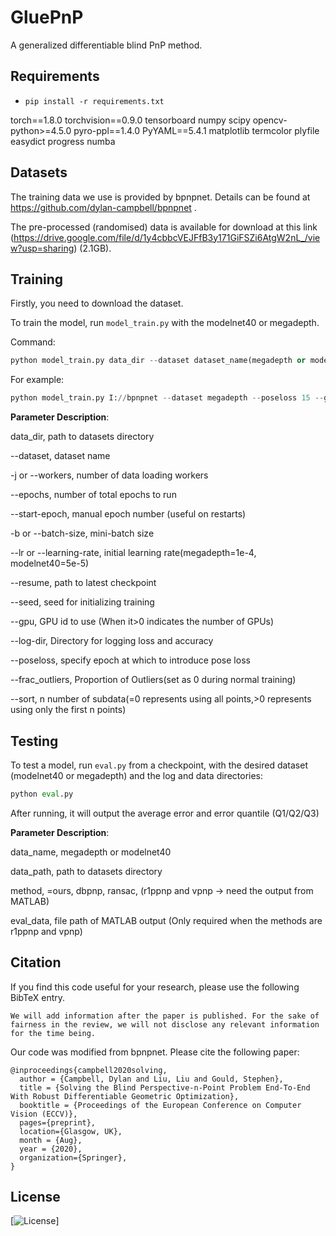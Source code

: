 # GluePnP
A generalized differentiable blind PnP method.

## Requirements

- `pip install -r requirements.txt`

torch==1.8.0
torchvision==0.9.0
tensorboard
numpy
scipy
opencv-python>=4.5.0
pyro-ppl==1.4.0
PyYAML==5.4.1
matplotlib
termcolor
plyfile
easydict 
progress 
numba

## Datasets

The training data we use is provided by bpnpnet. Details can be found at https://github.com/dylan-campbell/bpnpnet .

The pre-processed (randomised) data is available for download at this link (https://drive.google.com/file/d/1y4cbbcVEJFfB3y171GiFSZi6AtgW2nL_/view?usp=sharing) (2.1GB).

## Training

Firstly, you need to download the dataset.

To train the model, run `model_train.py` with the modelnet40 or megadepth.

Command:

```python
python model_train.py data_dir --dataset dataset_name(megadepth or modelnet40) --poseloss 12(Start using Lp) --gpu 0(Number of GPUs) --log-dir log_path --lr learning_rate
```

For example:

```python
python model_train.py I://bpnpnet --dataset megadepth --poseloss 15 --gpu 0 --log-dir ./output  --lr 1e-4
```

**Parameter Description**:

data_dir, path to datasets directory

--dataset, dataset name

-j or --workers, number of data loading workers

--epochs, number of total epochs to run

--start-epoch, manual epoch number (useful on restarts)

-b or --batch-size, mini-batch size

--lr or --learning-rate, initial learning rate(megadepth=1e-4, modelnet40=5e-5)

--resume, path to latest checkpoint

--seed, seed for initializing training

--gpu, GPU id to use (When it>0 indicates the number of GPUs)

--log-dir, Directory for logging loss and accuracy

--poseloss, specify epoch at which to introduce pose loss

--frac_outliers, Proportion of Outliers(set as 0 during normal training)

--sort, n number of subdata(=0 represents using all points,>0 represents using only the first n points)

## Testing

To test a model, run `eval.py` from a checkpoint, with the desired dataset (modelnet40 or megadepth) and the log and data directories:

```python
python eval.py
```

After running, it will output the average error and error quantile (Q1/Q2/Q3)

**Parameter Description**:

data_name, megadepth or modelnet40 

data_path, path to datasets directory

method, =ours, dbpnp, ransac, (r1ppnp and vpnp -> need the output from MATLAB)

eval_data,  file path of MATLAB output (Only required when the methods are r1ppnp and vpnp)



## Citation

If you find this code useful for your research, please use the following BibTeX entry.

```
We will add information after the paper is published. For the sake of fairness in the review, we will not disclose any relevant information for the time being.
```

Our code was modified from bpnpnet. Please cite the following paper:

```
@inproceedings{campbell2020solving,
  author = {Campbell, Dylan and Liu, Liu and Gould, Stephen},
  title = {Solving the Blind Perspective-n-Point Problem End-To-End With Robust Differentiable Geometric Optimization},
  booktitle = {Proceedings of the European Conference on Computer Vision (ECCV)},
  pages={preprint},
  location={Glasgow, UK},
  month = {Aug},
  year = {2020},
  organization={Springer},
}
```

## License

[![License](https://img.shields.io/badge/License-Apache_2.0-blue.svg)]